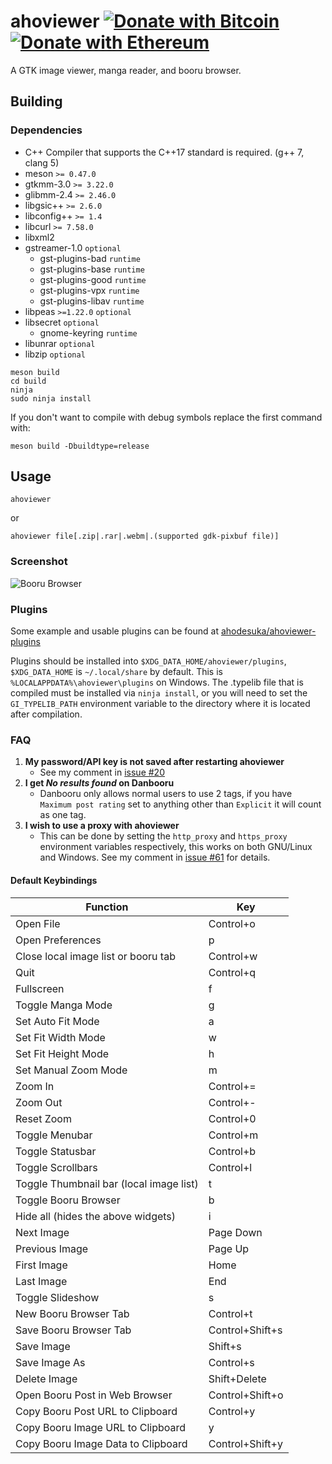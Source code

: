 # ahoviewer [![Donate with Bitcoin](https://en.cryptobadges.io/badge/micro/37ggEUusb22afoougFbJ3bPqQJTMH3i7ht)](https://en.cryptobadges.io/donate/37ggEUusb22afoougFbJ3bPqQJTMH3i7ht) [![Donate with Ethereum](https://en.cryptobadges.io/badge/micro/0x6CA30E3208bC5f70E8F24bE1171Ece6dB5799A8e)](https://en.cryptobadges.io/donate/0x6CA30E3208bC5f70E8F24bE1171Ece6dB5799A8e)

A GTK image viewer, manga reader, and booru browser.

## Building
### Dependencies
* C++ Compiler that supports the C++17 standard is required. (g++ 7, clang 5)
* meson `>= 0.47.0`
* gtkmm-3.0 `>= 3.22.0`
* glibmm-2.4 `>= 2.46.0`
* libgsic++ `>= 2.6.0`
* libconfig++ `>= 1.4`
* libcurl `>= 7.58.0`
* libxml2
* gstreamer-1.0 `optional`
    * gst-plugins-bad `runtime`
    * gst-plugins-base `runtime`
    * gst-plugins-good `runtime`
    * gst-plugins-vpx `runtime`
    * gst-plugins-libav `runtime`
* libpeas `>=1.22.0` `optional`
* libsecret `optional`
    * gnome-keyring `runtime`
* libunrar `optional`
* libzip `optional`

```
meson build
cd build
ninja
sudo ninja install
```

If you don't want to compile with debug symbols replace the first command with:
```
meson build -Dbuildtype=release
```

## Usage

    ahoviewer

or

    ahoviewer file[.zip|.rar|.webm|.(supported gdk-pixbuf file)]

### Screenshot
![Booru Browser](https://user-images.githubusercontent.com/1155344/91631124-e4bd4280-e99c-11ea-9432-72194d9b7aeb.gif)

### Plugins
Some example and usable plugins can be found at [ahodesuka/ahoviewer-plugins](https://github.com/ahodesuka/ahoviewer-plugins)

Plugins should be installed into `$XDG_DATA_HOME/ahoviewer/plugins`, `$XDG_DATA_HOME` is `~/.local/share` by default.
This is `%LOCALAPPDATA%\ahoviewer\plugins` on Windows.
The .typelib file that is compiled must be installed via `ninja install`, or you will need to set the
`GI_TYPELIB_PATH` environment variable to the directory where it is located after compilation.

### FAQ
1. **My password/API key is not saved after restarting ahoviewer**
   * See my comment in [issue #20](https://github.com/ahodesuka/ahoviewer/issues/20#issuecomment-157997909)
2. **I get *No results found* on Danbooru**
   * Danbooru only allows normal users to use 2 tags, if you have `Maximum post rating` set to anything other than `Explicit` it will count as one tag.
3. **I wish to use a proxy with ahoviewer**
   * This can be done by setting the `http_proxy` and `https_proxy` environment variables respectively, this works on both GNU/Linux and Windows.  See my comment in [issue #61](https://github.com/ahodesuka/ahoviewer/issues/61#issuecomment-354694187) for details.

#### Default Keybindings
| Function                                  | Key             |
| ----------------------------------------- | --------------- |
| Open File                                 | Control+o       |
| Open Preferences                          | p               |
| Close local image list or booru tab       | Control+w       |
| Quit                                      | Control+q       |
| Fullscreen                                | f               |
| Toggle Manga Mode                         | g               |
| Set Auto Fit Mode                         | a               |
| Set Fit Width Mode                        | w               |
| Set Fit Height Mode                       | h               |
| Set Manual Zoom Mode                      | m               |
| Zoom In                                   | Control+=       |
| Zoom Out                                  | Control+-       |
| Reset Zoom                                | Control+0       |
| Toggle Menubar                            | Control+m       |
| Toggle Statusbar                          | Control+b       |
| Toggle Scrollbars                         | Control+l       |
| Toggle Thumbnail bar (local image list)   | t               |
| Toggle Booru Browser                      | b               |
| Hide all (hides the above widgets)        | i               |
| Next Image                                | Page Down       |
| Previous Image                            | Page Up         |
| First Image                               | Home            |
| Last Image                                | End             |
| Toggle Slideshow                          | s               |
| New Booru Browser Tab                     | Control+t       |
| Save Booru Browser Tab                    | Control+Shift+s |
| Save Image                                | Shift+s         |
| Save Image As                             | Control+s       |
| Delete Image                              | Shift+Delete    |
| Open Booru Post in Web Browser            | Control+Shift+o |
| Copy Booru Post URL to Clipboard          | Control+y       |
| Copy Booru Image URL to Clipboard         | y               |
| Copy Booru Image Data to Clipboard        | Control+Shift+y |
